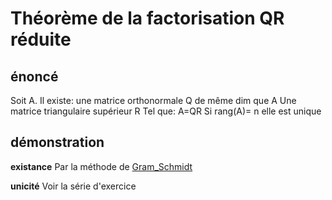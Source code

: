 Théorème de la factorisation QR réduite
==========================================

## énoncé
Soit A. Il existe:
une matrice orthonormale Q de même dim que A
Une matrice triangulaire supérieur R
Tel que:
A=QR
Si rang(A)= n elle est unique

## démonstration
**existance**
Par la méthode de [Gram_Schmidt](Gram_Schmidt)

**unicité**
Voir la série d'exercice
